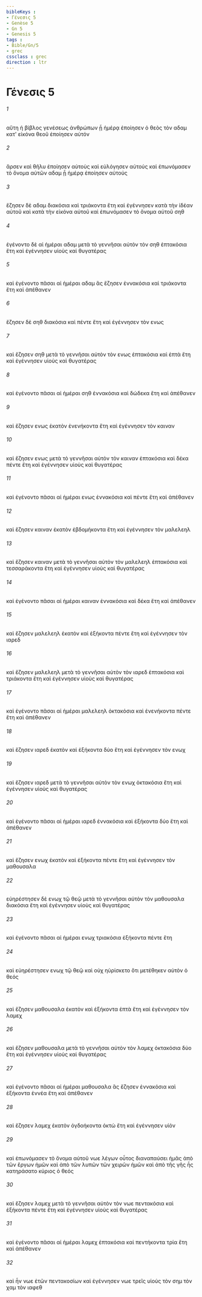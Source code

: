 ```yaml
---
bibleKeys : 
- Γένεσις 5
- Genèse 5
- Gn 5
- Genesis 5
tags : 
- Bible/Gn/5
- grec
cssclass : grec
direction : ltr
---
```


# Γένεσις 5

###### 1
αὕτη ἡ βίβλος γενέσεως ἀνθρώπων ᾗ ἡμέρᾳ ἐποίησεν ὁ θεὸς τὸν αδαμ κατ' εἰκόνα θεοῦ ἐποίησεν αὐτόν
###### 2
ἄρσεν καὶ θῆλυ ἐποίησεν αὐτοὺς καὶ εὐλόγησεν αὐτούς καὶ ἐπωνόμασεν τὸ ὄνομα αὐτῶν αδαμ ᾗ ἡμέρᾳ ἐποίησεν αὐτούς
###### 3
ἔζησεν δὲ αδαμ διακόσια καὶ τριάκοντα ἔτη καὶ ἐγέννησεν κατὰ τὴν ἰδέαν αὐτοῦ καὶ κατὰ τὴν εἰκόνα αὐτοῦ καὶ ἐπωνόμασεν τὸ ὄνομα αὐτοῦ σηθ
###### 4
ἐγένοντο δὲ αἱ ἡμέραι αδαμ μετὰ τὸ γεννῆσαι αὐτὸν τὸν σηθ ἑπτακόσια ἔτη καὶ ἐγέννησεν υἱοὺς καὶ θυγατέρας
###### 5
καὶ ἐγένοντο πᾶσαι αἱ ἡμέραι αδαμ ἃς ἔζησεν ἐννακόσια καὶ τριάκοντα ἔτη καὶ ἀπέθανεν
###### 6
ἔζησεν δὲ σηθ διακόσια καὶ πέντε ἔτη καὶ ἐγέννησεν τὸν ενως
###### 7
καὶ ἔζησεν σηθ μετὰ τὸ γεννῆσαι αὐτὸν τὸν ενως ἑπτακόσια καὶ ἑπτὰ ἔτη καὶ ἐγέννησεν υἱοὺς καὶ θυγατέρας
###### 8
καὶ ἐγένοντο πᾶσαι αἱ ἡμέραι σηθ ἐννακόσια καὶ δώδεκα ἔτη καὶ ἀπέθανεν
###### 9
καὶ ἔζησεν ενως ἑκατὸν ἐνενήκοντα ἔτη καὶ ἐγέννησεν τὸν καιναν
###### 10
καὶ ἔζησεν ενως μετὰ τὸ γεννῆσαι αὐτὸν τὸν καιναν ἑπτακόσια καὶ δέκα πέντε ἔτη καὶ ἐγέννησεν υἱοὺς καὶ θυγατέρας
###### 11
καὶ ἐγένοντο πᾶσαι αἱ ἡμέραι ενως ἐννακόσια καὶ πέντε ἔτη καὶ ἀπέθανεν
###### 12
καὶ ἔζησεν καιναν ἑκατὸν ἑβδομήκοντα ἔτη καὶ ἐγέννησεν τὸν μαλελεηλ
###### 13
καὶ ἔζησεν καιναν μετὰ τὸ γεννῆσαι αὐτὸν τὸν μαλελεηλ ἑπτακόσια καὶ τεσσαράκοντα ἔτη καὶ ἐγέννησεν υἱοὺς καὶ θυγατέρας
###### 14
καὶ ἐγένοντο πᾶσαι αἱ ἡμέραι καιναν ἐννακόσια καὶ δέκα ἔτη καὶ ἀπέθανεν
###### 15
καὶ ἔζησεν μαλελεηλ ἑκατὸν καὶ ἑξήκοντα πέντε ἔτη καὶ ἐγέννησεν τὸν ιαρεδ
###### 16
καὶ ἔζησεν μαλελεηλ μετὰ τὸ γεννῆσαι αὐτὸν τὸν ιαρεδ ἑπτακόσια καὶ τριάκοντα ἔτη καὶ ἐγέννησεν υἱοὺς καὶ θυγατέρας
###### 17
καὶ ἐγένοντο πᾶσαι αἱ ἡμέραι μαλελεηλ ὀκτακόσια καὶ ἐνενήκοντα πέντε ἔτη καὶ ἀπέθανεν
###### 18
καὶ ἔζησεν ιαρεδ ἑκατὸν καὶ ἑξήκοντα δύο ἔτη καὶ ἐγέννησεν τὸν ενωχ
###### 19
καὶ ἔζησεν ιαρεδ μετὰ τὸ γεννῆσαι αὐτὸν τὸν ενωχ ὀκτακόσια ἔτη καὶ ἐγέννησεν υἱοὺς καὶ θυγατέρας
###### 20
καὶ ἐγένοντο πᾶσαι αἱ ἡμέραι ιαρεδ ἐννακόσια καὶ ἑξήκοντα δύο ἔτη καὶ ἀπέθανεν
###### 21
καὶ ἔζησεν ενωχ ἑκατὸν καὶ ἑξήκοντα πέντε ἔτη καὶ ἐγέννησεν τὸν μαθουσαλα
###### 22
εὐηρέστησεν δὲ ενωχ τῷ θεῷ μετὰ τὸ γεννῆσαι αὐτὸν τὸν μαθουσαλα διακόσια ἔτη καὶ ἐγέννησεν υἱοὺς καὶ θυγατέρας
###### 23
καὶ ἐγένοντο πᾶσαι αἱ ἡμέραι ενωχ τριακόσια ἑξήκοντα πέντε ἔτη
###### 24
καὶ εὐηρέστησεν ενωχ τῷ θεῷ καὶ οὐχ ηὑρίσκετο ὅτι μετέθηκεν αὐτὸν ὁ θεός
###### 25
καὶ ἔζησεν μαθουσαλα ἑκατὸν καὶ ἑξήκοντα ἑπτὰ ἔτη καὶ ἐγέννησεν τὸν λαμεχ
###### 26
καὶ ἔζησεν μαθουσαλα μετὰ τὸ γεννῆσαι αὐτὸν τὸν λαμεχ ὀκτακόσια δύο ἔτη καὶ ἐγέννησεν υἱοὺς καὶ θυγατέρας
###### 27
καὶ ἐγένοντο πᾶσαι αἱ ἡμέραι μαθουσαλα ἃς ἔζησεν ἐννακόσια καὶ ἑξήκοντα ἐννέα ἔτη καὶ ἀπέθανεν
###### 28
καὶ ἔζησεν λαμεχ ἑκατὸν ὀγδοήκοντα ὀκτὼ ἔτη καὶ ἐγέννησεν υἱὸν
###### 29
καὶ ἐπωνόμασεν τὸ ὄνομα αὐτοῦ νωε λέγων οὗτος διαναπαύσει ἡμᾶς ἀπὸ τῶν ἔργων ἡμῶν καὶ ἀπὸ τῶν λυπῶν τῶν χειρῶν ἡμῶν καὶ ἀπὸ τῆς γῆς ἧς κατηράσατο κύριος ὁ θεός
###### 30
καὶ ἔζησεν λαμεχ μετὰ τὸ γεννῆσαι αὐτὸν τὸν νωε πεντακόσια καὶ ἑξήκοντα πέντε ἔτη καὶ ἐγέννησεν υἱοὺς καὶ θυγατέρας
###### 31
καὶ ἐγένοντο πᾶσαι αἱ ἡμέραι λαμεχ ἑπτακόσια καὶ πεντήκοντα τρία ἔτη καὶ ἀπέθανεν
###### 32
καὶ ἦν νωε ἐτῶν πεντακοσίων καὶ ἐγέννησεν νωε τρεῖς υἱούς τὸν σημ τὸν χαμ τὸν ιαφεθ
